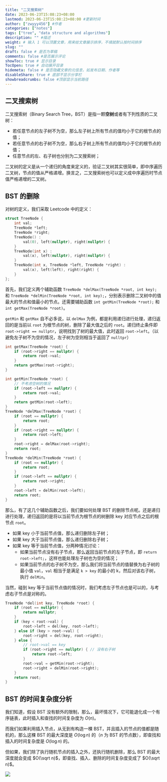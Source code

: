 ```yaml
---
title: "二叉搜索树"
date: 2023-06-23T15:08:23+08:00
lastmod: 2023-06-23T15:08:23+08:00 #更新时间
author: ["zwyyy456"] #作者
categories: ["notes"]
tags: ["tree", "data structure and algorithms"]
description: "" #描述
weight: # 输入 1 可以顶置文章，用来给文章展示排序，不填就默认按时间排序
slug: ""
draft: false # 是否为草稿
comments: false #是否展示评论
showToc: true # 显示目录
TocOpen: true # 自动展开目录
hidemeta: false # 是否隐藏文章的元信息，如发布日期、作者等
disableShare: true # 底部不显示分享栏
showbreadcrumbs: false #顶部显示当前路径
---
```


## 二叉搜索树

二叉搜索树（Binary Search Tree，BST）是指一颗**空树**或者有下列性质的二叉树：

- 若任意节点的左子树不为空，那么左子树上所有节点的值均小于它的根节点的值；
- 若任意节点的右子树不为空，那么右子树上所有节点的值均小于它的根节点的值；
- 任意节点的左、右子树也分别为二叉搜索树；

二叉树的定义是从一个递归的角度来定义的，验证二叉树其实很简单，即中序遍历二叉树，节点的值从严格递增。换言之，二叉搜索树也可以定义成中序遍历时节点值严格递增的二叉树。

## BST 的删除

对树的定义，我们采取 Leetcode 中的定义：

```cpp
struct TreeNode {
    int val;
    TreeNode *left;
    TreeNode *right;
    TreeNode() :
        val(0), left(nullptr), right(nullptr) {
    }
    TreeNode(int x) :
        val(x), left(nullptr), right(nullptr) {
    }
    TreeNode(int x, TreeNode *left, TreeNode *right) :
        val(x), left(left), right(right) {
    }
};
```

首先，我们定义两个辅助函数 `TreeNode *delMax(TreeNode *root, int key);` 和 `TreeNode *delMin(TreeNode *root, int key);`，分别表示删除二叉树中的值最大的节点和值最小的节点。还需要辅助函数 `int getMin(TreeNode *root);` 和 `int getMax(TreeNode *root)`。

`getMin` 和 `getMax` 自不必多说，以 `delMax` 为例，都是利用递归进行处理，递归返回的是当前以 `root` 为根节点的树，删除了最大值之后的 `root`。递归终止条件即 `root->right == nullptr`，说明找到了树的最大值，此时返回 `root->left`。（以避免左子树不为空的情况，左子树为空则相当于返回了 `nulltpr`）

```cpp
int getMax(TreeNode *root) {
    if (root->right == nullptr) {
        return root->val;
    }
    return getMax(root->right);
}

int getMin(TreeNode *root) {
    // 不考虑空树的情况
    if (root->left == nullptr) {
        return root->val;
    }
    return getMin(root->left);
}
TreeNode *delMax(TreeNode *root) {
    if (root == nullptr) {
        return root;
    }
    if (root->right == nullptr) {
        return root->left;
    }
    root->right = delMax(root->right);
    return root;
}
TreeNode *delMin(TreeNode *root) {
    if (root == nullptr) {
        return root;
    }
    if (root->left == nullptr) {
        return root->right;
    }
    root->left = delMin(root->left);
    return root;
}
```

那么，有了这几个辅助函数之后，我们要如何处理 BST 的删除节点呢。还是递归进行处理，递归返回的是将以当前节点为根节点的树删除 key 对应节点之后的根节点 `root`。

- 如果 key 小于当前节点值，那么递归删除左子树；
- 如果 key 大于当前节点值，那么递归删除右子树；
- 如果 key 等于当前节点值，分两种情况讨论：
    - 如果当前节点没有右子节点，那么返回当前节点的左子节点，即 `return root->left;`，这样也能处理左子树也为空的情况；
    - 如果当前节点的右子树不为空，那么我们将当前节点的值替换为右子树的最小值 `val`，`val` 相当于是满足 `k > key` 的最小的 k，然后对该右子树，执行 `delMin`。

当然，碰到 key 等于当前节点值的情况时，我们考虑左子节点也是可以的，与考虑右子节点是对称的。

```cpp
TreeNode *del(int key, TreeNode *root) {
    if (root == nullptr) {
        return nullptr;
    }
    if (key < root->val) {
        root->left = del(key, root->left);
    } else if (key > root->val) {
        root->right = del(key, root->right);
    } else {
        // root->val == key
        if (root->right == nullptr) { // 没有右子树
            return root->left;
        }
        root->val = getMin(root->right);
        root->right = delMin(root->right);
    }
    return root;
}
```

## BST 的时间复杂度分析

我们知道，假设 BST 没有额外的限制，那么，最坏情况下，它可能退化成一个有序链表，此时插入和查找的时间复杂度为 $O(n)$。

而我们如果利用插入节点，从无到有构造一棵 BST，并且插入的节点的值都是随机的，那么这棵 BST 的最大深度是 $O(\log n)$ 的（$n$ 为 BST 的节点数），即查找和插入的时间复杂度是 $O(\log n)$ 的。

但如果，我们除了执行随机节点的插入之外，还执行随机删除，那么 BST 的最大深度就会变成 $O(\sqrt n)$，即查找、插入、删除的时间复杂度变成了 $O(\sqrt n)$。

![](https://pic-upyun.zwyyy456.tech/smms/2023-12-26-065909.png)